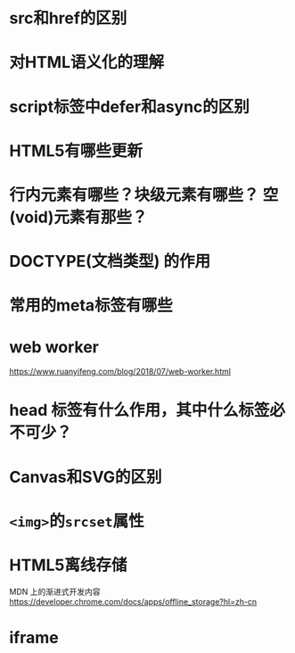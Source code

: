 # src和href的区别

# 对HTML语义化的理解

# script标签中defer和async的区别

# HTML5有哪些更新

# 行内元素有哪些？块级元素有哪些？ 空(void)元素有那些？

# DOCTYPE(⽂档类型) 的作⽤

# 常⽤的meta标签有哪些

# web worker
https://www.ruanyifeng.com/blog/2018/07/web-worker.html
# head 标签有什么作用，其中什么标签必不可少？

# Canvas和SVG的区别

# `<img>`的`srcset`属性

# HTML5离线存储
MDN 上的渐进式开发内容
https://developer.chrome.com/docs/apps/offline_storage?hl=zh-cn

# iframe